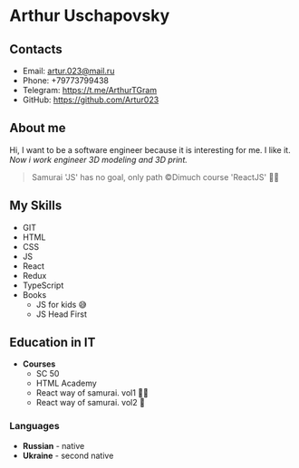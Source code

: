# Arthur Uschapovsky
## **Contacts**
* Email: artur.023@mail.ru
* Phone: +79773799438
* Telegram: https://t.me/ArthurTGram
* GitHub: https://github.com/Artur023

## **About me**
Hi, I want to be a software engineer
because it is interesting for me. I like it.
*Now i work engineer 3D modeling and 3D print.*

> Samurai 'JS' has no goal, only path
©Dimuch course 'ReactJS' 🥷🏼
## **My Skills**
* GIT
* HTML
* CSS
* JS
* React
* Redux
* TypeScript
* Books
    * JS for kids 😅
    * JS Head First
## **Education in IT**
* **Courses**
    * SC 50
    * HTML Academy
    * React way of samurai. vol1 🥷🏼
    * React way of samurai. vol2 👹
### **Languages**
* **Russian** - native
* **Ukraine** - second native
